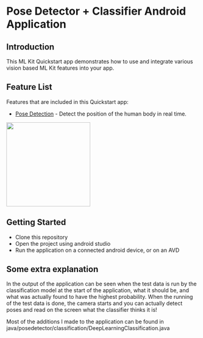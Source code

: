 # Pose Detector + Classifier Android Application

## Introduction

This ML Kit Quickstart app demonstrates how to use and integrate various vision based ML Kit features into your app.

## Feature List
Features that are included in this Quickstart app:
* [Pose Detection](https://developers.google.com/ml-kit/vision/pose-detection/android) - Detect the position of the human body in real time.


<img src="../screenshots/quickstart-pose-detection.png" width="220"/>

## Getting Started

* Clone this repository
* Open the project using android studio
* Run the application on a connected android device, or on an AVD


## Some extra explanation
In the output of the application can be seen when the test data is run by the classification model at the start of the application, 
what it should be, and what was actually found to have the highest probability.
When the running of the test data is done, the camera starts and you can actually detect poses and read on the screen what the classifier thinks it is!


Most of the additions I made to the application can be found in java/posedetector/classification/DeepLearningClassification.java

